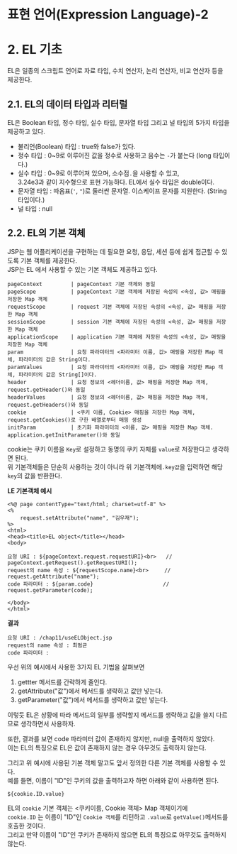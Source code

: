 표현 언어(Expression Language)-2
=======================
# 2. EL 기초
EL은 일종의 스크립트 언어로 자료 타입, 수치 연산자, 논리 연산자, 비교 연산자 등을 제공한다.     
        
## 2.1. EL의 데이터 타입과 리터럴
EL은 Boolean 타입, 정수 타입, 실수 타입, 문자열 타입 그리고 널 타입의 5가지 타입을 제공하고 있다.     
     
* 불리언(Boolean) 타입 : true와 false가 있다.
* 정수 타입 : 0~9로 이루어진 값을 정수로 사용하고 음수는 ```-```가 붙는다 (long 타입이다.) 
* 실수 타입 : 0~9로 이루어져 있으며, 소수점```.```을 사용할 수 있고,  
3.24e3과 같이 지수형으로 표현 가능하다. EL에서 실수 타입은 double이다.  
* 문자열 타입 : 따옴표(```'```, ```"```)로 둘러싼 문자열. 이스케이프 문자를 지원한다. (String 타입이다.)  
* 널 타입 : null
  
## 2.2. EL의 기본 객체
JSP는 웹 어플리케이션을 구현하는 데 필요한 요청, 응답, 세션 등에 쉽게 접근할 수 있도록 기본 객체를 제공한다.  
JSP는 EL 에서 사용할 수 있는 기본 객체도 제공하고 있다.  
```
pageContext         | pageContext 기본 객체와 동일
pageScope           | pageContext 기본 객체에 저장된 속성의 <속성, 값> 매핑을 저장한 Map 객체
requestScope        | request 기본 객체에 저장된 속성의 <속성, 값> 매핑을 저장한 Map 객체
sessionScope        | session 기본 객체에 저장된 속성의 <속성, 값> 매핑을 저장한 Map 객체
applicationScope    | application 기본 객체에 저장된 속성의 <속성, 값> 매핑을 저장한 Map 객체
param               | 요청 파라미터의 <파라미터 이름, 값> 매핑을 저장한 Map 객체, 파라미터의 값은 String이다.
paramValues         | 요청 파라미터의 <파라미터 이름, 값> 매핑을 저장한 Map 객체, 파라미터의 값은 String[]이다.
header              | 요청 정보의 <헤더이름, 값> 매핑을 저장한 Map 객체, request.getHeader()와 동일
headerValues        | 요청 정보의 <헤더이름, 값> 매핑을 저장한 Map 객체, request.getHeaders()와 동일
cookie              | <쿠키 이름, Cookie> 매핑을 저장한 Map 객체, request.getCookies()로 구한 배열로부터 매핑 생성
initParam           | 초기화 파라미터의 <이름, 값> 매핑을 저장한 Map 객체. application.getInitParameter()와 동일
```   
cookie는 쿠키 이름을 ```Key```로 설정하고 동명의 쿠키 자체를 ```value```로 저장한다고 생각하면 된다.   
위 기본객체들은 단순히 사용하는 것이 아니라 위 기본객체에```.key값```을 입력하면 해당 ```key```의 값을 반환한다.   
   
**LE 기본객체 예시**  
```
<%@ page contentType="text/html; charset=utf-8" %>
<%
    request.setAttribute("name", "김우재");
%>
<html>
<head><title>EL object</title></head>
<body>

요청 URI : ${pageContext.request.requestURI}<br>   // pageContext.getRequest().getRequestURI();
request의 name 속성 : ${requestScope.name}<br>     // request.getAttribute("name");   
code 파라미터 : ${param.code}                      // request.getParameter(code);

</body>
</html>
```
**결과**
```
요청 URI : /chap11/useELObject.jsp
request의 name 속성 : 최범균
code 파라미터 : 
```
우선 위의 예시에서 사용한 3가지 EL 기법을 살펴보면 
  
1. gettter 메서드를 간략하게 줄인다.  
2. getAttribute("값")에서 메서드를 생략하고 값만 넣는다.
3. getParameter("값")에서 메서드를 생략하고 값만 넣는다.  
   
이렇듯 EL은 상황에 따라 메서드의 일부를 생략할지 메서드를 생략하고 값을 쓸지 다르므로 생각하면서 사용하자.  
   
또한, 결과를 보면 code 파라미터 값이 존재하지 않지만, null을 출력하지 않았다.     
이는 EL의 특징으로 EL은 값이 존재하지 않는 경우 아무것도 출력하지 않는다.    
  
그리고 위 예시에 사용된 기본 객체 말고도 앞서 정의한 다른 기본 객체를 사용할 수 있다.  
예를 들면, 이름이 "ID"인 쿠키의 값을 출력하고자 하면 아래와 같이 사용하면 된다.  
```
${cookie.ID.value}
```
EL의 ```cookie``` 기본 객체는 <쿠키이름, Cookie 객체> Map 객체이기에    
```cookie.ID``` 는 이름이 "ID"인 ```Cookie 객체```를 리턴하고 ```.value```로 ```getValue()```메서드를 호출한 것이다.    
그리고 만약 이름이 "ID"인 쿠키가 존재하지 않으면 EL의 특징으로 아무것도 출력하지 않는다.    
